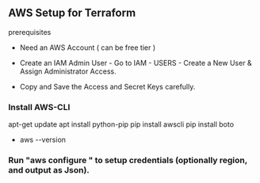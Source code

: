 ## AWS Setup for Terraform

 prerequisites 

* Need an AWS Account ( can be free tier )

* Create an IAM Admin User - Go to IAM - USERS - Create a New User & Assign Administrator Access.

* Copy and Save the Access and Secret Keys carefully.

### Install AWS-CLI

apt-get update 
apt install python-pip 
pip install awscli 
pip install boto


* aws --version


### Run "aws configure " to setup credentials (optionally region, and output as Json). 
